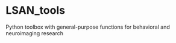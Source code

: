 # LSAN_tools

Python toolbox with general-purpose functions for behavioral and neuroimaging research
